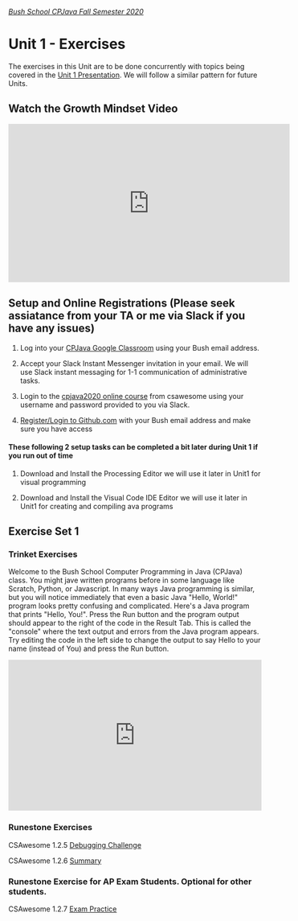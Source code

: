 [_Bush School CPJava Fall Semester 2020_](https://chandrunarayan.github.io/cpjava/)

# Unit 1 - Exercises

The exercises in this Unit are to be done concurrently with topics being covered in the [Unit 1 Presentation](CPJavaIntro.pdf). We will follow a similar pattern for future Units.

## Watch the Growth Mindset Video

<iframe width="560" height="315" src="https://www.youtube.com/embed/WtKJrB5rOKs" frameborder="0" allow="accelerometer; autoplay; encrypted-media; gyroscope; picture-in-picture" allowfullscreen></iframe>

## Setup and Online Registrations  (Please seek assiatance from your TA or me via Slack if you have any issues)

1. Log into your [CPJava Google Classroom](https://classroom.google.com/c/MTI2MDgzMTM2MDgw) using your Bush email address.

1. Accept your Slack Instant Messenger invitation in your email. We will use Slack instant messaging for 1-1 communication of administrative tasks.

1. Login to the [cpjava2020 online course](https://runestone.academy/runestone/default/user/login?_next=/runestone/default/index) from csawesome using your username and password provided to you via Slack. 

1. [Register/Login to Github.com](https://github.com/) with your Bush email address and make sure you have access

#### These following 2 setup tasks can be completed a bit later during Unit 1 if you run out of time

1. Download and Install the Processing Editor we will use it later in Unit1 for visual programming

1. Download and Install the Visual Code IDE Editor we will use it later in Unit1 for creating and compiling ava programs

## Exercise Set 1
### Trinket Exercises 
Welcome to the Bush School Computer Programming in Java (CPJava) class. You might jave written programs before in some language like Scratch, Python, or Javascript. In many ways Java programming is similar, but you will notice immediately that even a basic Java "Hello, World!" program looks pretty confusing and complicated. Here's a Java program that prints "Hello, You!". Press the Run button and the program output should appear to the right of the code in the Result Tab. This is called the "console" where the text output and errors from the Java program appears.  Try editing the code in the left side to change the output to say Hello to your name (instead of You) and press the Run button.
<iframe src="https://trinket.io/embed/java/568a63bc9d?showInstructions=true" width="100%" height="300" frameborder="0" marginwidth="0" marginheight="0" allowfullscreen></iframe>

### Runestone Exercises 
CSAwesome 1.2.5
<a href="https://runestone.academy/runestone/books/published/csawesome/Unit1-Getting-Started/topic-1-2-java-intro.html#groupwork-debugging-challenge" target="_blank">Debugging Challenge</a>

CSAwesome 1.2.6
<a href="https://runestone.academy/runestone/books/published/csawesome/Unit1-Getting-Started/topic-1-2-java-intro.html#summary" target="_blank">Summary</a>

### Runestone Exercise for AP Exam Students. Optional for other students. 
CSAwesome 1.2.7
<a href="https://runestone.academy/runestone/books/published/csawesome/Unit1-Getting-Started/topic-1-2-java-intro.html#ap-practice" target="_blank">Exam Practice</a>

